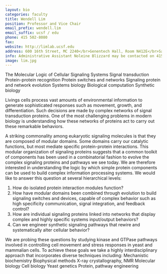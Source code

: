 ```yaml
---
layout: bio
categories: faculty
title: Wendell Lim
position: Professor and Vice Chair
email_prefix: wendell.lim
email_suffix: ucsf / edu
phone: 415 502-8080
fax: 
website: http://limlab.ucsf.edu
address: 600 16th Street, MC 2240</br>Genentech Hall, Room N412E</br>San Francisco, CA 94158-2240</br>
info: Administrative Assistant Noleine Blizzard may be contacted on 415 514-4137 or at <span class="e">noleine.blizzard / ucsf, edu </span>
image: lim.jpg
---
```


The Molecular Logic of Cellular Signaling Systems Signal transduction Protein-protein recognition Protein switches and networks Signaling protein and network evolution Systems biology Biological computation Synthetic biology 

Livings cells process vast amounts of environmental information to generate sophisticated responses such as movement, growth, and differentiation. Such decisions are made by complex networks of signal transduction proteins. One of the most challenging problems in modern biology is understanding how these networks of proteins act to carry out these remarkable behaviors. 

A striking commonality among eukaryotic signaling molecules is that they are composed of modular domains. Some domains carry our catalytic functions, but most mediate specific protein-protein interactions. This modular organization of signaling proteins suggests that a common toolkit of components has been used in a combinatorial fashion to evolve the complex signaling proteins and pathways we see today. We are therefore interested in understanding the logic by which simple protein components can be used to build complex information processing systems. We would like to answer this question at several hierarchical levels: 

1. How do isolated protein interaction modules function? 
2. How have modular domains been combined through evolution to build signaling switches and devices, capable of complex behavior such as high specificity communication, signal integration, and feedback control? 
3. How are individual signaling proteins linked into networks that display complex and highly specific systems input/output behaviors? 
4. Can we engineer synthetic signaling pathways that rewire and systematically alter cellular behavior? 

We are probing these questions by studying kinase and GTPase pathways involved in controlling cell movement and stress responses in yeast and mammalian cells. To achieve these goals we take a highly interdisciplinary approach that incorporates diverse techniques including: Mechanistic biochemistry Biophysical methods X-ray crystallography, NMR Molecular biology Cell biology Yeast genetics Protein, pathway engineering

